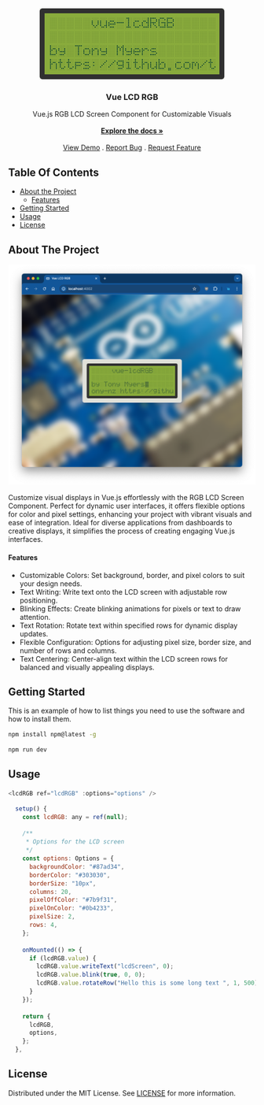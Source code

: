 <br/>
<p align="center">
  <a href="https://github.com/tony-nz/vue-lcdRGB">
    <img src="logo.png" alt="Logo">
  </a>

  <h3 align="center">Vue LCD RGB</h3>

  <p align="center">
    Vue.js RGB LCD Screen Component for Customizable Visuals
    <br/>
    <br/>
    <a href="https://github.com/tony-nz/vue-lcdRGB"><strong>Explore the docs »</strong></a>
    <br/>
    <br/>
    <a href="https://vue-lcdRGB.netlify.app/" _target="blank">View Demo</a>
    .
    <a href="https://github.com/tony-nz/vue-lcdRGB/issues">Report Bug</a>
    .
    <a href="https://github.com/tony-nz/vue-lcdRGB/issues">Request Feature</a>
  </p>
</p>

## Table Of Contents

- [About the Project](#about-the-project)
  - [Features](#features)
- [Getting Started](#getting-started)
- [Usage](#usage)
- [License](#license)

## About The Project

![Screen Shot](screenshot.png)

Customize visual displays in Vue.js effortlessly with the RGB LCD Screen Component. Perfect for dynamic user interfaces, it offers flexible options for color and pixel settings, enhancing your project with vibrant visuals and ease of integration. Ideal for diverse applications from dashboards to creative displays, it simplifies the process of creating engaging Vue.js interfaces.

#### Features

- Customizable Colors: Set background, border, and pixel colors to suit your design needs.
- Text Writing: Write text onto the LCD screen with adjustable row positioning.
- Blinking Effects: Create blinking animations for pixels or text to draw attention.
- Text Rotation: Rotate text within specified rows for dynamic display updates.
- Flexible Configuration: Options for adjusting pixel size, border size, and number of rows and columns.
- Text Centering: Center-align text within the LCD screen rows for balanced and visually appealing displays.

## Getting Started

This is an example of how to list things you need to use the software and how to install them.

```sh
npm install npm@latest -g
```

```sh
npm run dev
```

###

## Usage

```js
<lcdRGB ref="lcdRGB" :options="options" />
```

```js
  setup() {
    const lcdRGB: any = ref(null);

    /**
     * Options for the LCD screen
     */
    const options: Options = {
      backgroundColor: "#87ad34",
      borderColor: "#303030",
      borderSize: "10px",
      columns: 20,
      pixelOffColor: "#7b9f31",
      pixelOnColor: "#0b4233",
      pixelSize: 2,
      rows: 4,
    };

    onMounted(() => {
      if (lcdRGB.value) {
        lcdRGB.value.writeText("lcdScreen", 0);
        lcdRGB.value.blink(true, 0, 0);
        lcdRGB.value.rotateRow("Hello this is some long text ", 1, 500);
      }
    });

    return {
      lcdRGB,
      options,
    };
  },
```

## License

Distributed under the MIT License. See [LICENSE](https://github.com/tony-nz/vue-rgbLCD/blob/main/LICENSE.md) for more information.
